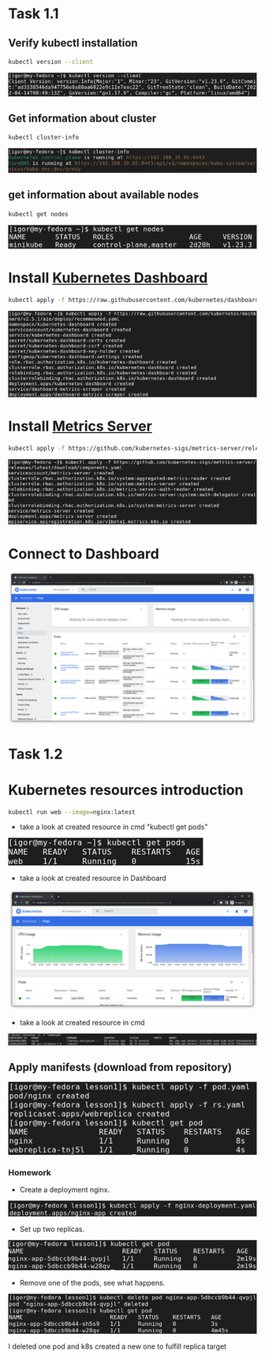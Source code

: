 # Task 1.1
## Verify kubectl installation
```bash
kubectl version --client
```
![version](pics/task-1.1-kubectl.png)
## Get information about cluster
```bash
kubectl cluster-info
```
![cluster-info](pics/task-1.1-cluster-info.png)
## get information about available nodes
```bash
kubectl get nodes
```
![nodes](pics/task-1.1-nodes.png)
# Install [Kubernetes Dashboard](https://kubernetes.io/docs/tasks/access-application-cluster/web-ui-dashboard/)
```bash
kubectl apply -f https://raw.githubusercontent.com/kubernetes/dashboard/v2.5.1/aio/deploy/recommended.yaml
```
![dashboard-apply](pics/task-1.1-dashboard-apply.png)
# Install [Metrics Server](https://github.com/kubernetes-sigs/metrics-server#deployment)
```bash
kubectl apply -f https://github.com/kubernetes-sigs/metrics-server/releases/latest/download/components.yaml
```
![metrics](pics/task-1.1-metrics.png)
# Connect to Dashboard
![dashboard-web-ui](./pics/task-1.1-dashboard.png)
# Task 1.2
# Kubernetes resources introduction
```bash
kubectl run web --image=nginx:latest
```
- take a look at created resource in cmd "kubectl get pods"

![nginx-cmd](pics/task-1.2-nginx-kubectl.png)
- take a look at created resource in Dashboard

![nginx-dashboard](pics/task-1.2-nginx-dashboard.png)
- take a look at created resource in cmd

![nginx-ssh](pics/task-1.2-nginx-ssh.png)

## Apply manifests (download from repository)
![manifests](pics/task-1.2-manifests.png)

### Homework
* Create a deployment nginx.

![homework-nginx](pics/homework-nginx-deployment.png)
* Set up two replicas.

![homework-replicas](pics/homework-nginx-replicas.png)
* Remove one of the pods, see what happens.

![homework-replicas](pics/homework-nginx-delete.png)

I deleted one pod and k8s created a new one to fulfill replica target